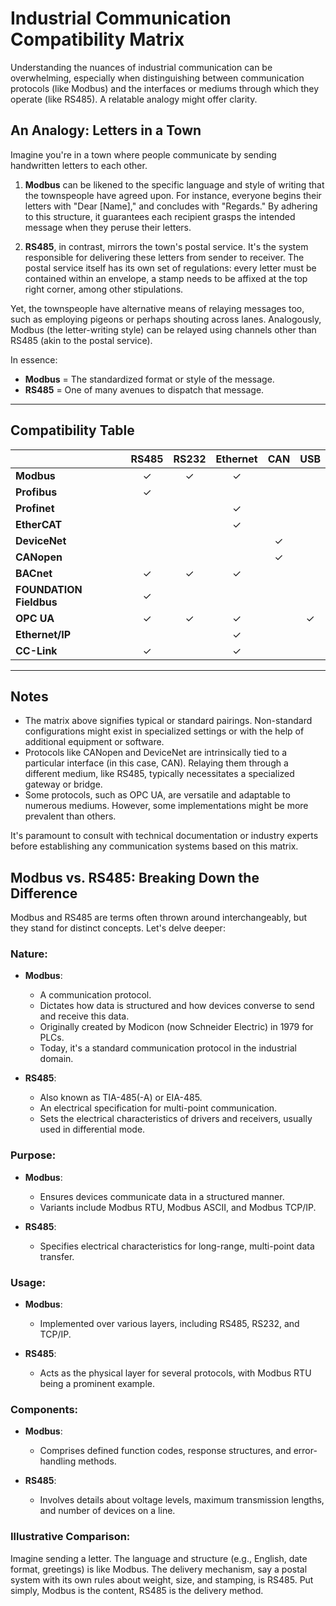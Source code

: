 # Industrial Communication Compatibility Matrix

Understanding the nuances of industrial communication can be overwhelming, especially when distinguishing between communication protocols (like Modbus) and the interfaces or mediums through which they operate (like RS485). A relatable analogy might offer clarity.

## An Analogy: Letters in a Town

Imagine you're in a town where people communicate by sending handwritten letters to each other.

1. **Modbus** can be likened to the specific language and style of writing that the townspeople have agreed upon. For instance, everyone begins their letters with "Dear [Name]," and concludes with "Regards." By adhering to this structure, it guarantees each recipient grasps the intended message when they peruse their letters.

2. **RS485**, in contrast, mirrors the town's postal service. It's the system responsible for delivering these letters from sender to receiver. The postal service itself has its own set of regulations: every letter must be contained within an envelope, a stamp needs to be affixed at the top right corner, among other stipulations.

Yet, the townspeople have alternative means of relaying messages too, such as employing pigeons or perhaps shouting across lanes. Analogously, Modbus (the letter-writing style) can be relayed using channels other than RS485 (akin to the postal service).

In essence:
- **Modbus** = The standardized format or style of the message.
- **RS485** = One of many avenues to dispatch that message.

---

## Compatibility Table

|                     | RS485 | RS232 | Ethernet | CAN   | USB    |
|---------------------|:-----:|:-----:|:--------:|:-----:|:------:|
| **Modbus**          | ✓     | ✓     | ✓        |       |        |
| **Profibus**        | ✓     |       |          |       |        |
| **Profinet**        |       |       | ✓        |       |        |
| **EtherCAT**        |       |       | ✓        |       |        |
| **DeviceNet**       |       |       |          | ✓     |        |
| **CANopen**         |       |       |          | ✓     |        |
| **BACnet**          | ✓     | ✓     | ✓        |       |        |
| **FOUNDATION Fieldbus** | ✓ |       |          |       |        |
| **OPC UA**          | ✓     | ✓     | ✓        |       | ✓      |
| **Ethernet/IP**     |       |       | ✓        |       |        |
| **CC-Link**         | ✓     |       | ✓        |       |        |

---

## Notes

- The matrix above signifies typical or standard pairings. Non-standard configurations might exist in specialized settings or with the help of additional equipment or software.
- Protocols like CANopen and DeviceNet are intrinsically tied to a particular interface (in this case, CAN). Relaying them through a different medium, like RS485, typically necessitates a specialized gateway or bridge.
- Some protocols, such as OPC UA, are versatile and adaptable to numerous mediums. However, some implementations might be more prevalent than others.

It's paramount to consult with technical documentation or industry experts before establishing any communication systems based on this matrix.

## Modbus vs. RS485: Breaking Down the Difference

Modbus and RS485 are terms often thrown around interchangeably, but they stand for distinct concepts. Let's delve deeper:

### **Nature:**

- **Modbus**: 
  - A communication protocol.
  - Dictates how data is structured and how devices converse to send and receive this data.
  - Originally created by Modicon (now Schneider Electric) in 1979 for PLCs.
  - Today, it's a standard communication protocol in the industrial domain.
  
- **RS485**:
  - Also known as TIA-485(-A) or EIA-485.
  - An electrical specification for multi-point communication.
  - Sets the electrical characteristics of drivers and receivers, usually used in differential mode.

### **Purpose:**

- **Modbus**: 
  - Ensures devices communicate data in a structured manner.
  - Variants include Modbus RTU, Modbus ASCII, and Modbus TCP/IP.
  
- **RS485**:
  - Specifies electrical characteristics for long-range, multi-point data transfer.

### **Usage:**

- **Modbus**: 
  - Implemented over various layers, including RS485, RS232, and TCP/IP.
  
- **RS485**:
  - Acts as the physical layer for several protocols, with Modbus RTU being a prominent example.

### **Components:**

- **Modbus**: 
  - Comprises defined function codes, response structures, and error-handling methods.
  
- **RS485**:
  - Involves details about voltage levels, maximum transmission lengths, and number of devices on a line.

### **Illustrative Comparison:**

Imagine sending a letter. The language and structure (e.g., English, date format, greetings) is like Modbus. The delivery mechanism, say a postal system with its own rules about weight, size, and stamping, is RS485. Put simply, Modbus is the content, RS485 is the delivery method.



